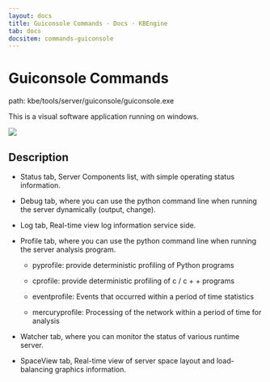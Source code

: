 ```yaml
---
layout: docs
title: Guiconsole Commands · Docs · KBEngine
tab: docs
docsitem: commands-guiconsole
---
```


Guiconsole Commands
===============

path: 
	kbe/tools/server/guiconsole/guiconsole.exe

This is a visual software application running on windows.

<img class="screenshots-img" src="{{ site.baseurl }}/assets/img/screenshots/guiconsole_debug.jpg">


Description
------------------------------------------

* Status tab, Server Components list, with simple operating status information.

* Debug tab, where you can use the python command line when running the server dynamically (output, change).

* Log tab, Real-time view log information service side.

* Profile tab, where you can use the python command line when running the server analysis program.

	* pyprofile: provide deterministic profiling of Python programs

	* cprofile: provide deterministic profiling of c / c + + programs

	* eventprofile: Events that occurred within a period of time statistics

	* mercuryprofile: Processing of the network within a period of time for analysis

* Watcher tab, where you can monitor the status of various runtime server.

* SpaceView tab, Real-time view of server space layout and load-balancing graphics information.



